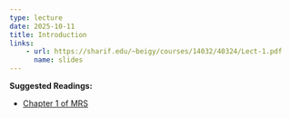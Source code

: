 ```yaml
---
type: lecture
date: 2025-10-11
title: Introduction
links: 
    - url: https://sharif.edu/~beigy/courses/14032/40324/Lect-1.pdf
      name: slides
---
```

**Suggested Readings:**
- [Chapter 1 of MRS](https://nlp.stanford.edu/IR-book/pdf/01bool.pdf)

